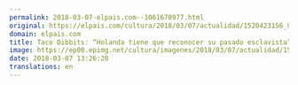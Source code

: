 ```yaml
---
permalink: 2018-03-07-elpais.com--1061670977.html
original: https://elpais.com/cultura/2018/03/07/actualidad/1520423156_817196.html#?ref=rss&format=simple&link=link
domain: elpais.com
title: Taco Dibbits: “Holanda tiene que reconocer su pasado esclavista”
image: https://ep00.epimg.net/cultura/imagenes/2018/03/07/actualidad/1520423156_817196_1520427336_rrss_normal.jpg
date: 2018-03-07 13:26:20
translations: en
---
```


